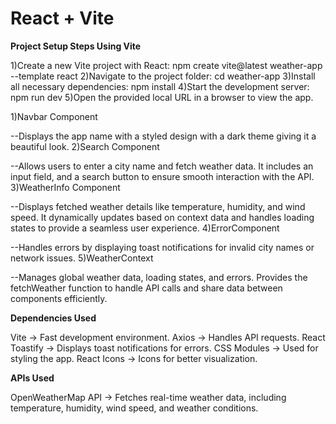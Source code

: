 # React + Vite

**Project Setup Steps Using Vite**

1)Create a new Vite project with React: npm create vite@latest weather-app --template react
2)Navigate to the project folder: cd weather-app
3)Install all necessary dependencies: npm install
4)Start the development server: npm run dev
5)Open the provided local URL in a browser to view the app.

1)Navbar Component

--Displays the app name with a styled design with a dark theme giving it a beautiful look.
2)Search Component

--Allows users to enter a city name and fetch weather data. It includes an input field, and a search button to ensure smooth interaction with the API.
3)WeatherInfo Component

--Displays fetched weather details like temperature, humidity, and wind speed. It dynamically updates based on context data and handles loading states to provide a seamless user experience.
4)ErrorComponent

--Handles errors by displaying toast notifications for invalid city names or network issues.
5)WeatherContext

--Manages global weather data, loading states, and errors. Provides the fetchWeather function to handle API calls and share data between components efficiently.


**Dependencies Used**

Vite → Fast development environment.
Axios → Handles API requests.
React Toastify → Displays toast notifications for errors.
CSS Modules → Used for styling the app.
React Icons → Icons for better visualization.

**APIs Used**

OpenWeatherMap API → Fetches real-time weather data, including temperature, humidity, wind speed, and weather conditions.
